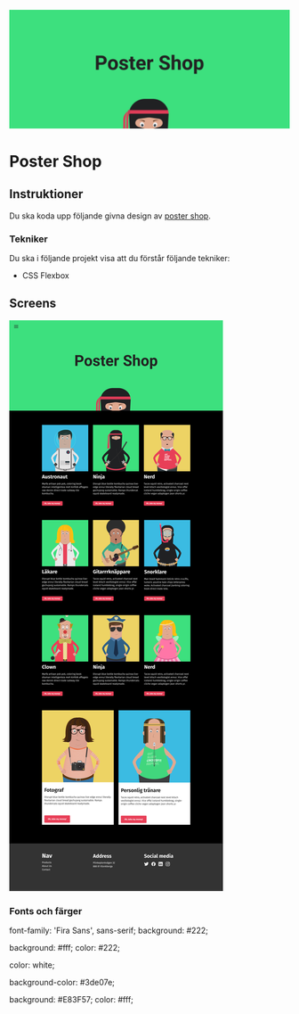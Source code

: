 ![poster](./poster.png)
# Poster Shop

## Instruktioner
Du ska koda upp följande givna design av [poster shop](https://www.figma.com/file/ApkqGdPVOlTaKVX6r12bGv/Poster-Shop?node-id=1%3A2).


### Tekniker
Du ska i följande projekt visa att du förstår följande tekniker:
- CSS Flexbox



## Screens
![screens](./screens.png)
 
### Fonts och färger
 font-family: 'Fira Sans', sans-serif;
  background: #222;

background: #fff;
  color: #222;


color: white;

background-color: #3de07e;

  background: #E83F57;
  color: #fff;
